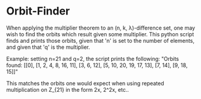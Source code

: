 # Orbit-Finder
When applying the multiplier theorem to an (n, k, λ)-difference set, one may wish to find the orbits which result given some multiplier. This python script finds and prints those orbits, given that 'n' is set to the number of elements, and given that 'q' is the multiplier.

Example: setting n=21 and q=2, the script prints the following:
"Orbits found: [[0], [1, 2, 4, 8, 16, 11], [3, 6, 12], [5, 10, 20, 19, 17, 13], [7, 14], [9, 18, 15]]"

This matches the orbits one would expect when using repeated multiplication on Z_{21} in the form 2x, 2^2x, etc.. 
